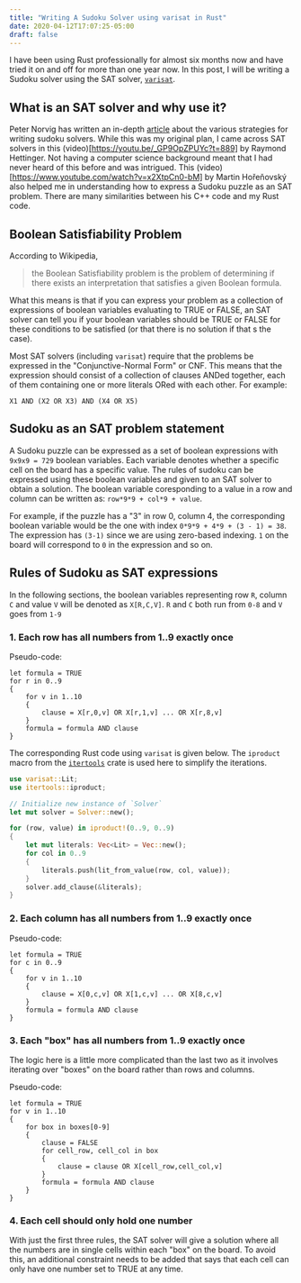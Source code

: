 ```yaml
---
title: "Writing A Sudoku Solver using varisat in Rust"
date: 2020-04-12T17:07:25-05:00
draft: false
---
```


I have been using Rust professionally for almost six months now and have tried it on and off for more than one year now. In this post, I will be writing a Sudoku solver using the SAT solver, [`varisat`](https://crates.io/crates/varisat). 

## What is an SAT solver and why use it?

Peter Norvig has written an in-depth [article](https://norvig.com/sudoku.html) about the various strategies for writing sudoku solvers. While this was my original plan, I came across SAT solvers in this (video)[https://youtu.be/_GP9OpZPUYc?t=889] by Raymond Hettinger. Not having a computer science background meant that I had never heard of this before and was intrigued. This (video)[https://www.youtube.com/watch?v=x2XtpCn0-bM] by Martin Hořeňovský also helped me in understanding how to express a Sudoku puzzle as an SAT problem. There are many similarities between his C++ code and my Rust code. 

## Boolean Satisfiability Problem

According to Wikipedia, 

> the Boolean Satisfiability problem is the problem of determining if there exists an interpretation that satisfies a given Boolean formula.

What this means is that if you can express your problem as a collection of expressions of boolean variables evaluating to TRUE or FALSE, an SAT solver can tell you if your boolean variables should be TRUE or FALSE for these conditions to be satisfied (or that there is no solution if that s the case). 

Most SAT solvers (including `varisat`) require that the problems be expressed in the "Conjunctive-Normal Form" or CNF. This means that the expression should consist of a collection of clauses ANDed together, each of them containing one or more literals ORed with each other. For example:

```
X1 AND (X2 OR X3) AND (X4 OR X5)
```


## Sudoku as an SAT problem statement

A Sudoku puzzle can be expressed as a set of boolean expressions with `9x9x9 = 729` boolean variables. Each variable denotes whether a specific cell on the board has a specific value. The rules of sudoku can be expressed using these boolean variables and given to an SAT solver to obtain a solution. The boolean variable coresponding to a value in a row and column can be written as: `row*9*9 + col*9 + value`.

For example, if the puzzle has a "3" in row 0, column 4, the corresponding boolean variable would be the one with index `0*9*9 + 4*9 + (3 - 1) = 38`. The expression has `(3-1)` since we are using zero-based indexing. `1` on the board will correspond to `0` in the expression and so on.

## Rules of Sudoku as SAT expressions

In the following sections, the boolean variables representing row `R`, column `C` and value `V` will be denoted as `X[R,C,V]`. `R` and `C` both run from `0-8` and `V` goes from `1-9`

### 1. Each row has all numbers from 1..9 exactly once

Pseudo-code:
```
let formula = TRUE
for r in 0..9
{
    for v in 1..10
    {
        clause = X[r,0,v] OR X[r,1,v] ... OR X[r,8,v]
    }
    formula = formula AND clause
}
```

The corresponding Rust code using `varisat` is given below. The `iproduct` macro from the [`itertools`](https://crates.io/crates/itertools) crate is used here to simplify the iterations.

```rust
use varisat::Lit;
use itertools::iproduct;

// Initialize new instance of `Solver`
let mut solver = Solver::new();

for (row, value) in iproduct!(0..9, 0..9)
{
    let mut literals: Vec<Lit> = Vec::new();
    for col in 0..9 
    {
        literals.push(lit_from_value(row, col, value));
    }
    solver.add_clause(&literals);
}
```

### 2. Each column has all numbers from 1..9 exactly once

Pseudo-code:
```
let formula = TRUE
for c in 0..9
{
    for v in 1..10
    {
        clause = X[0,c,v] OR X[1,c,v] ... OR X[8,c,v]
    }
    formula = formula AND clause
}
```


### 3. Each "box" has all numbers from 1..9 exactly once

The logic here is a little more complicated than the last two as it involves iterating over "boxes" on the board rather than rows and columns.

Pseudo-code:
```
let formula = TRUE
for v in 1..10
{
    for box in boxes[0-9]
    {
        clause = FALSE
        for cell_row, cell_col in box
        {
            clause = clause OR X[cell_row,cell_col,v]
        }
        formula = formula AND clause
    }
}
```

### 4. Each cell should only hold one number

With just the first three rules, the SAT solver will give a solution where all the numbers are  in single cells within each "box" on the board. To avoid this, an additional constraint needs to be added that says that each cell can only have one number set to TRUE at any time.